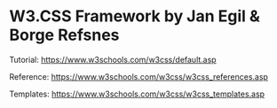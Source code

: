 # W3.CSS Framework by Jan Egil & Borge Refsnes

Tutorial:  https://www.w3schools.com/w3css/default.asp

Reference: https://www.w3schools.com/w3css/w3css_references.asp

Templates: https://www.w3schools.com/w3css/w3css_templates.asp
